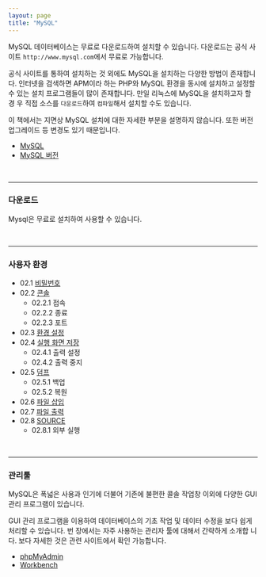 ```yaml
---
layout: page
title: "MySQL"
--- 
```

MySQL 데이터베이스는 무료로 다운로드하여 설치할 수 있습니다. 
다운로드는 공식 사 이트 `http://www.mysql.com`에서 무료로 가능합니다.  

공식 사이트를 통하여 설치하는 것 외에도 MySQL을 설치하는 다양한 방법이 존재합니다. 
인터넷을 검색하면 APM이라 하는 PHP와 MySQL 환경을 동시에 설치하고 설정할 수 있는 설치 프로그램들이 많이 존재합니다. 
만일 리눅스에 MySQL을 설치하고자 할 경 우 직접 소스를 `다운로드`하여 `컴파일`해서 설치할 수도 있습니다.  

이 책에서는 지면상 MySQL 설치에 대한 자세한 부분을 설명하지 않습니다. 
또한 버전 업그레이드 등 변경도 있기 때문입니다.  

* [MySQL](01.6)
* [MySQL 버전](01.7)

<br>
<hr>

### 다운로드
Mysql은 무료로 설치하여 사용할 수 있습니다.

<br>
<hr>

### 사용자 환경
+ 02.1 [비밀번호](02.1)
+ 02.2 [콘솔](02.2)
    * 02.2.1 접속
    * 02.2.2 종료
    * 02.2.3 포트 
+ 02.3 [환경 설정](02.3) 
+ 02.4 [실행 화면 저장](02.4)
    * 02.4.1 출력 설정
    * 02.4.2 출력 중지
+ 02.5 [덤프](02.5) 
    * 02.5.1 백업 
    * 02.5.2 복원
+ 02.6 [파일 삽입](02.6)
+ 02.7 [파일 출력](02.7)
+ 02.8 [SOURCE](02.8) 
    * 02.8.1 외부 실행

<br>
<hr>

### 관리툴
MySQL은 폭넓은 사용과 인기에 더불어 기존에 불편한 콜솔 작업창 이외에 다양한 GUI 관리 프로그램이 있습니다.  

GUI 관리 프로그램을 이용하여 데이터베이스의 기초 작업 및 데이터 수정을 보다 쉽게 처리할 수 있습니다. 
번 장에서는 자주 사용하는 관리자 툴에 대해서 간략하게 소개합 니다. 보다 자세한 것은 관련 사이트에서 확인 가능합니다.  

* [phpMyAdmin](phpmyadmin) 
* [Workbench](workbench)

<br><br>